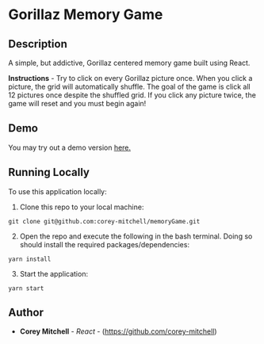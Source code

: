 # Gorillaz Memory Game

## Description

A simple, but addictive, Gorillaz centered memory game built using React.

**Instructions** - Try to click on every Gorillaz picture once. When you click a picture, the grid will automatically shuffle. The goal of the game is click all 12 pictures once despite the shuffled grid. If you click any picture twice, the game will reset and you must begin again!

## Demo

You may try out a demo version [here.](https://gorillaz-memory-game.herokuapp.com/)

## Running Locally

To use this application locally:

1. Clone this repo to your local machine:
```
git clone git@github.com:corey-mitchell/memoryGame.git
```
2. Open the repo and execute the following in the bash terminal. Doing so should install the required packages/dependencies:
```
yarn install
```

3. Start the application:
```
yarn start
```

## Author

* **Corey Mitchell** - *React* - (https://github.com/corey-mitchell)